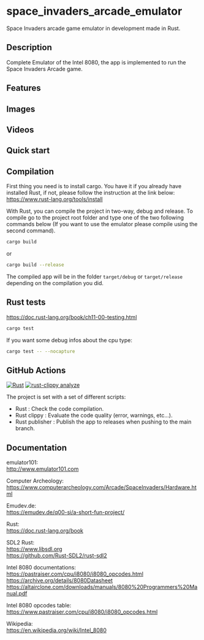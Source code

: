 # space_invaders_arcade_emulator

Space Invaders arcade game emulator in development made in Rust.

## Description

Complete Emulator of the Intel 8080, the app is implemented to run the Space Invaders Arcade game.

## Features

## Images

## Videos

## Quick start

## Compilation

First thing you need is to install cargo. You have it if you already have installed Rust, if not, please follow the
instruction at the link below:
<https://www.rust-lang.org/tools/install>

With Rust, you can compile the project in two-way, debug and release. To compile go to the project root folder and type
one of the two following commands below (If you want to use the emulator please compile using the second command).

```bash
cargo build
```

or

```bash
cargo build --release
```

The compiled app will be in the folder `target/debug` or `target/release` depending on the compilation you did.

## Rust tests

<https://doc.rust-lang.org/book/ch11-00-testing.html>

```bash
cargo test
```

If you want some debug infos about the cpu type:

```bash
cargo test -- --nocapture
```

## GitHub Actions

[![Rust](https://github.com/Im-Rises/space_invaders_arcade_emulator/actions/workflows/rust.yml/badge.svg?branch=main)](https://github.com/Im-Rises/space_invaders_arcade_emulator/actions/workflows/rust.yml)
[![rust-clippy analyze](https://github.com/Im-Rises/space_invaders_arcade_emulator/actions/workflows/rust-clippy.yml/badge.svg?branch=main)](https://github.com/Im-Rises/space_invaders_arcade_emulator/actions/workflows/rust-clippy.yml)

The project is set with a set of different scripts:

- Rust : Check the code compilation.
- Rust clippy : Evaluate the code quality (error, warnings, etc...).
- Rust publisher : Publish the app to releases when pushing to the main branch.

## Documentation

emulator101:  
<http://www.emulator101.com>

Computer Archeology:  
<https://www.computerarcheology.com/Arcade/SpaceInvaders/Hardware.html>

Emudev.de:  
<https://emudev.de/q00-si/a-short-fun-project/>

Rust:  
<https://doc.rust-lang.org/book>

SDL2 Rust:  
<https://www.libsdl.org>  
<https://github.com/Rust-SDL2/rust-sdl2>

Intel 8080 documentations:  
<https://pastraiser.com/cpu/i8080/i8080_opcodes.html>  
<https://archive.org/details/8080Datasheet>  
<https://altairclone.com/downloads/manuals/8080%20Programmers%20Manual.pdf>

Intel 8080 opcodes table:  
<https://www.pastraiser.com/cpu/i8080/i8080_opcodes.html>

Wikipedia:  
<https://en.wikipedia.org/wiki/Intel_8080>
